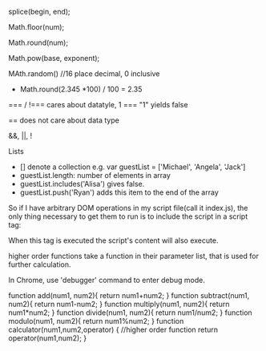 
splice(begin, end);

Math.floor(num);

Math.round(num);

Math.pow(base, exponent);

MAth.random() //16 place decimal, 0 inclusive
   - Math.round(2.345 *100) / 100 = 2.35

=== / !=== cares about datatyle, 1 === "1" yields false

== does not care about data type

&&, ||, !

Lists
  - [] denote a collection
     e.g. var guestList = ['Michael', 'Angela', 'Jack']
- guestList.length: number of elements in array 
- guestList.includes('Alisa') gives false.
- guestList.push('Ryan') adds this item to the end of the array

So if I have arbitrary DOM operations in my script file(call it index.js), the only thing necessary to get them to run is to include the script in a script tag:

  <script src="index.js" charset="utf-8"></script>

When this tag is executed the script's content will also execute.

higher order functions take a function in their parameter list, 
that is used for further calculation.

In Chrome, use 'debugger' command to enter debug mode.

function add(num1, num2){
    return num1+num2;
}
function subtract(num1, num2){
    return num1-num2;
}
function multiply(num1, num2){
    return num1*num2;
}
function divide(num1, num2){
    return num1/num2;
}
function modulo(num1, num2){
    return num1%num2;
}
function calculator(num1,num2,operator) {  //higher order function
    return operator(num1,num2);
}
